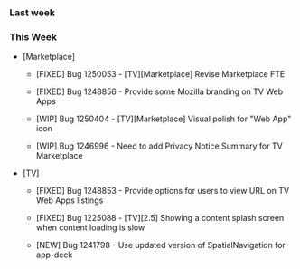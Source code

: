 ### Last week

### This Week

* [Marketplace]
  - [FIXED] Bug 1250053 - [TV][Marketplace] Revise Marketplace FTE
  - [FIXED] Bug 1248856 - Provide some Mozilla branding on TV Web Apps

  - [WIP] Bug 1250404 - [TV][Marketplace] Visual polish for "Web App" icon
  - [WIP] Bug 1246996 - Need to add Privacy Notice Summary for TV Marketplace

* [TV]
  - [FIXED] Bug 1248853 - Provide options for users to view URL on TV Web Apps listings
  - [FIXED] Bug 1225088 - [TV][2.5] Showing a content splash screen when content loading is slow

  - [NEW] Bug 1241798 - Use updated version of SpatialNavigation for app-deck
